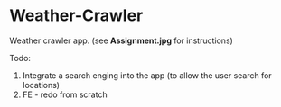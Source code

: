 # Weather-Crawler

Weather crawler app. (see <b>Assignment.jpg</b> for instructions)

Todo:
1. Integrate a search enging into the app (to allow the user search for locations)
2. FE - redo from scratch
